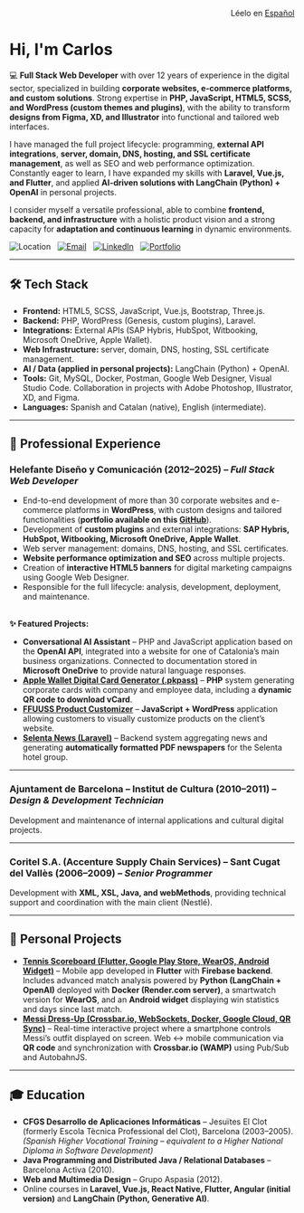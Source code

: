 <p align="right">
  Léelo en <a href="README.md">Español</a>
</p>

# Hi, I'm Carlos

💻 **Full Stack Web Developer** with over 12 years of experience in the digital sector, specialized in building **corporate websites, e-commerce platforms, and custom solutions**. Strong expertise in **PHP, JavaScript, HTML5, SCSS, and WordPress (custom themes and plugins)**, with the ability to transform **designs from Figma, XD, and Illustrator** into functional and tailored web interfaces.

I have managed the full project lifecycle: programming, **external API integrations**, **server, domain, DNS, hosting, and SSL certificate management**, as well as SEO and web performance optimization. Constantly eager to learn, I have expanded my skills with **Laravel, Vue.js, and Flutter**, and applied **AI-driven solutions with LangChain (Python) + OpenAI** in personal projects.

I consider myself a versatile professional, able to combine **frontend, backend, and infrastructure** with a holistic product vision and a strong capacity for **adaptation and continuous learning** in dynamic environments.  

![Location](https://img.shields.io/badge/🛰️-Barcelona-DD3333?logoColor=white&style=for-the-badge&labelColor=e8e8e8)&nbsp;&nbsp;
[![Email](https://img.shields.io/badge/📬-holaturmo%40gmail.com-orange?logoColor=white&style=for-the-badge&labelColor=e8e8e8)](mailto:holaturmo@gmail.com)&nbsp;&nbsp;
[![LinkedIn](https://img.shields.io/badge/🔗-LinkedIn-0077B5?style=for-the-badge&logoColor=white&labelColor=e8e8e8)](https://linkedin.com/in/cturmo)&nbsp;&nbsp;
[![Portfolio](https://img.shields.io/badge/🌐-Portfolio-black?style=for-the-badge&logoColor=white&labelColor=e8e8e8)](https://github.com/zeliuk/portfolio)   

---

## 🛠️ Tech Stack

- **Frontend:** HTML5, SCSS, JavaScript, Vue.js, Bootstrap, Three.js.  
- **Backend:** PHP, WordPress (Genesis, custom plugins), Laravel. 
- **Integrations:** External APIs (SAP Hybris, HubSpot, Witbooking, Microsoft OneDrive, Apple Wallet).
- **Web Infrastructure:** server, domain, DNS, hosting, SSL certificate management.
- **AI / Data (applied in personal projects):** LangChain (Python) + OpenAI.  
- **Tools:** Git, MySQL, Docker, Postman, Google Web Designer, Visual Studio Code. Collaboration in projects with Adobe Photoshop, Illustrator, XD, and Figma.  
- **Languages:** Spanish and Catalan (native), English (intermediate).

---

## 🚀 Professional Experience

### Helefante Diseño y Comunicación (2012–2025) – *Full Stack Web Developer*
- End-to-end development of more than 30 corporate websites and e-commerce platforms in **WordPress**, with custom designs and tailored functionalities (**portfolio available on this [GitHub](https://github.com/zeliuk/portfolio)**).  
- Development of **custom plugins** and external integrations: **SAP Hybris, HubSpot, Witbooking, Microsoft OneDrive, Apple Wallet**.  
- Web server management: domains, DNS, hosting, and SSL certificates.  
- **Website performance optimization and SEO** across multiple projects.  
- Creation of **interactive HTML5 banners** for digital marketing campaigns using Google Web Designer.  
- Responsible for the full lifecycle: analysis, development, deployment, and maintenance.  <br><br>

**✨ Featured Projects:**  
- **Conversational AI Assistant** – PHP and JavaScript application based on the **OpenAI API**, integrated into a website for one of Catalonia’s main business organizations. Connected to documentation stored in **Microsoft OneDrive** to provide natural language responses.  
- **[Apple Wallet Digital Card Generator (.pkpass)](https://github.com/zeliuk/pkpass-wallet-apple)** – **PHP** system generating corporate cards with company and employee data, including a **dynamic QR code to download vCard**.  
- **[FFUUSS Product Customizer](https://github.com/zeliuk/doityourself-handdryer-customizer)** – **JavaScript + WordPress** application allowing customers to visually customize products on the client’s website.  
- **[Selenta News (Laravel)](https://github.com/zeliuk/selentanews)** – Backend system aggregating news and generating **automatically formatted PDF newspapers** for the Selenta hotel group.

---

### Ajuntament de Barcelona – Institut de Cultura (2010–2011) – *Design & Development Technician*  
Development and maintenance of internal applications and cultural digital projects.  

---

### Coritel S.A. (Accenture Supply Chain Services) – Sant Cugat del Vallès (2006–2009) – *Senior Programmer*  
Development with **XML, XSL, Java, and webMethods**, providing technical support and coordination with the main client (Nestlé).  

---

<!-- ### Cadbury España – El Prat de Llobregat (2005–2006)  
*HelpDesk (internship)*  
- Technical support and troubleshooting for internal users.  

--- -->

## 📱 Personal Projects

- **[Tennis Scoreboard (Flutter, Google Play Store, WearOS, Android Widget)](https://play.google.com/store/apps/details?id=xyz.zeliuk.apptenis)** – Mobile app developed in **Flutter** with **Firebase backend**. Includes advanced match analysis powered by **Python (LangChain + OpenAI)** deployed with **Docker (Render.com server)**, a smartwatch version for **WearOS**, and an **Android widget** displaying win statistics and days since last match.  
- **[Messi Dress-Up (Crossbar.io, WebSockets, Docker, Google Cloud, QR Sync)](http://zeliuk.xyz/messi/)** – Real-time interactive project where a smartphone controls Messi’s outfit displayed on screen. Web ↔ mobile communication via **QR code** and synchronization with **Crossbar.io (WAMP)** using Pub/Sub and AutobahnJS.  

---

## 🎓 Education

- **CFGS Desarrollo de Aplicaciones Informáticas** – Jesuïtes El Clot (formerly Escola Tècnica Professional del Clot), Barcelona (2003–2005).  
*(Spanish Higher Vocational Training – equivalent to a Higher National Diploma in Software Development)*   
- **Java Programming and Distributed Java / Relational Databases** – Barcelona Activa (2010).  
- **Web and Multimedia Design** – Grupo Aspasia (2012).  
- Online courses in **Laravel, Vue.js, React Native, Flutter, Angular (initial version)** and **LangChain (Python, Generative AI)**.  
